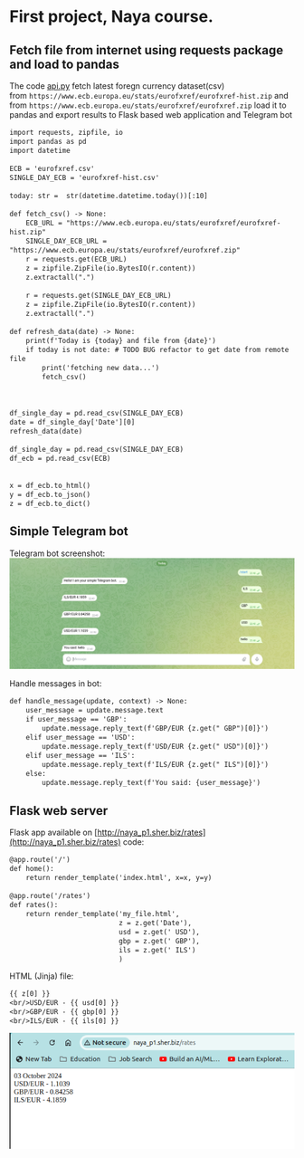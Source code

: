 
# First project,  Naya course.

## Fetch file from internet using requests package and load to pandas

The code [api.py](backend/api.py) fetch latest foregn currency dataset(csv)     
from `https://www.ecb.europa.eu/stats/eurofxref/eurofxref-hist.zip` and from 
`https://www.ecb.europa.eu/stats/eurofxref/eurofxref.zip` load it to pandas and export results to Flask based web application and Telegram bot

```
import requests, zipfile, io
import pandas as pd
import datetime

ECB = 'eurofxref.csv'
SINGLE_DAY_ECB = 'eurofxref-hist.csv'

today: str =  str(datetime.datetime.today())[:10]

def fetch_csv() -> None:
    ECB_URL = "https://www.ecb.europa.eu/stats/eurofxref/eurofxref-hist.zip"
    SINGLE_DAY_ECB_URL = "https://www.ecb.europa.eu/stats/eurofxref/eurofxref.zip"
    r = requests.get(ECB_URL)
    z = zipfile.ZipFile(io.BytesIO(r.content))
    z.extractall(".")

    r = requests.get(SINGLE_DAY_ECB_URL)
    z = zipfile.ZipFile(io.BytesIO(r.content))
    z.extractall(".")

def refresh_data(date) -> None:
    print(f'Today is {today} and file from {date}')
    if today is not date: # TODO BUG refactor to get date from remote file
        print('fetching new data...')
        fetch_csv()



df_single_day = pd.read_csv(SINGLE_DAY_ECB)
date = df_single_day['Date'][0]
refresh_data(date)

df_single_day = pd.read_csv(SINGLE_DAY_ECB)
df_ecb = pd.read_csv(ECB)


x = df_ecb.to_html()
y = df_ecb.to_json()
z = df_ecb.to_dict()
```


## Simple Telegram bot

Telegram bot screenshot:
![Telegram bot screenshot.](images/telegram.png)


Handle messages in bot:
```
def handle_message(update, context) -> None:
    user_message = update.message.text
    if user_message == 'GBP':
        update.message.reply_text(f'GBP/EUR {z.get(" GBP")[0]}')
    elif user_message == 'USD':
        update.message.reply_text(f'USD/EUR {z.get(" USD")[0]}')
    elif user_message == 'ILS':
        update.message.reply_text(f'ILS/EUR {z.get(" ILS")[0]}')
    else:
        update.message.reply_text(f'You said: {user_message}')
```


## Flask web server

Flask app available on
[http://naya_p1.sher.biz/rates](http://naya_p1.sher.biz/rates)
code:

```
@app.route('/')
def home():
    return render_template('index.html', x=x, y=y)

@app.route('/rates')
def rates():
    return render_template('my_file.html', 
                           z = z.get('Date'), 
                           usd = z.get(' USD'), 
                           gbp = z.get(' GBP'), 
                           ils = z.get(' ILS')
                           )
```
HTML (Jinja) file: 
```
{{ z[0] }}
<br/>USD/EUR - {{ usd[0] }}
<br/>GBP/EUR - {{ gbp[0] }}
<br/>ILS/EUR - {{ ils[0] }}
```


![](images/Screenshot%20from%202024-10-05%2022-51-07.png)




